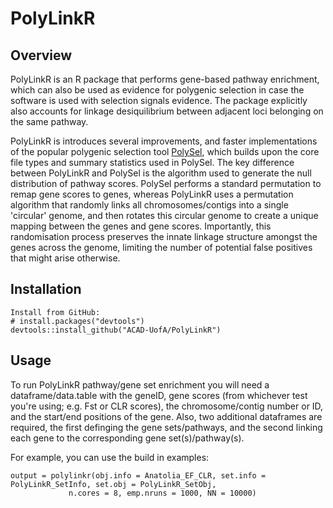 # PolyLinkR
## Overview
PolyLinkR is an R package that performs gene-based pathway enrichment, which can also be used as evidence for polygenic selection in case the software is used with selection signals evidence. The package explicitly also accounts for linkage desiquilibrium between adjacent loci belonging on the same pathway.

PolyLinkR is introduces several improvements, and faster implementations of the popular polygenic selection tool [PolySel](github.com/CMPG/polysel), which builds upon the core file types and summary statistics used in PolySel. The key difference between PolyLinkR and PolySel is the algorithm used to generate the null distribution of pathway scores. PolySel performs a standard permutation to remap gene scores to genes, whereas PolyLinkR uses a permutation algorithm that randomly links all chromosomes/contigs into a single 'circular' genome, and then rotates this circular genome to create a unique mapping between the genes and gene scores. Importantly, this randomisation process preserves the innate linkage structure amongst the genes across the genome, limiting the number of potential false positives that might arise otherwise.

## Installation

```
Install from GitHub:
# install.packages("devtools")
devtools::install_github("ACAD-UofA/PolyLinkR")
```

## Usage
To run PolyLinkR pathway/gene set enrichment you will need a dataframe/data.table with the geneID, gene scores (from whichever test you're using; e.g. Fst or CLR scores), the chromosome/contig number or ID, and the start/end positions of the gene. Also, two additional dataframes are required, the first definging the gene sets/pathways, and the second linking each gene to the corresponding gene set(s)/pathway(s).

For example, you can use the build in examples:

```
output = polylinkr(obj.info = Anatolia_EF_CLR, set.info = PolyLinkR_SetInfo, set.obj = PolyLinkR_SetObj,
             n.cores = 8, emp.nruns = 1000, NN = 10000)
```